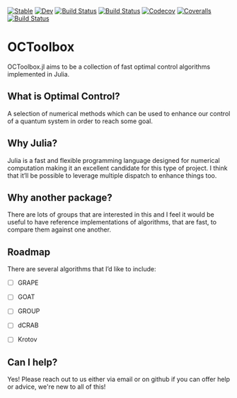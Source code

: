 [![Stable](https://img.shields.io/badge/docs-stable-blue.svg)](https://Bzzzt90.github.io/OCToolbox.jl/stable)
[![Dev](https://img.shields.io/badge/docs-dev-blue.svg)](https://Bzzzt90.github.io/OCToolbox.jl/dev)
[![Build Status](https://travis-ci.com/Bzzzt90/OCToolbox.jl.svg?branch=master)](https://travis-ci.com/Bzzzt90/OCToolbox.jl)
[![Build Status](https://ci.appveyor.com/api/projects/status/github/Bzzzt90/OCToolbox.jl?svg=true)](https://ci.appveyor.com/project/Bzzzt90/OCToolbox-jl)
[![Codecov](https://codecov.io/gh/Bzzzt90/OCToolbox.jl/branch/master/graph/badge.svg)](https://codecov.io/gh/Bzzzt90/OCToolbox.jl)
[![Coveralls](https://coveralls.io/repos/github/Bzzzt90/OCToolbox.jl/badge.svg?branch=master)](https://coveralls.io/github/Bzzzt90/OCToolbox.jl?branch=master)
[![Build Status](https://api.cirrus-ci.com/github/Bzzzt90/OCToolbox.jl.svg)](https://cirrus-ci.com/github/Bzzzt90/OCToolbox.jl)


# OCToolbox

OCToolbox.jl aims to be a collection of fast optimal control algorithms implemented in Julia. 

## What is Optimal Control?

A selection of numerical methods which can be used to enhance our control of a quantum system in order to reach some goal.

## Why Julia?

Julia is a fast and flexible programming language designed for numerical computation making it an excellent candidate for this type of project. I think that it’ll be possible to leverage multiple dispatch to enhance things too. 

## Why another package?

There are lots of groups that are interested in this and I feel it would be useful to have reference implementations of algorithms, that are fast, to compare them against one another.

## Roadmap

There are several algorithms that I’d like to include:

- [ ] GRAPE
- [ ] GOAT
- [ ] GROUP
- [ ] dCRAB
- [ ] Krotov


## Can I help?

Yes! Please reach out to us either via email or on github if you can offer help or advice, we're new to all of this!
